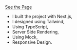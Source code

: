 [See the Page](https://https://vercel.app/)

- I built the project with Next.js,
- I designed using Tailwind,
- Using TypeScript,
- Server Side Rendering,
- Using Mock,
- Responsive Design.
